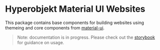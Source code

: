 # Hyperobjekt Material UI Websites

This package contains base components for building websites using themeing and core components from [material-ui](https://material-ui.com/).

> Note: documentation is in progress. Please check out the [storybook](https://hyperobjekt.github.io/core) for guidance on usage.
